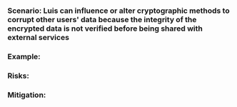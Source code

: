 ### Scenario: Luis can influence or alter cryptographic methods to corrupt other users' data because the integrity of the encrypted data is not verified before being shared with external services

### Example:

### Risks: 

### Mitigation: